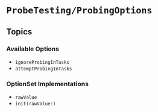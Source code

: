 # ``ProbeTesting/ProbingOptions``

## Topics

### Available Options

- ``ignoreProbingInTasks``
- ``attemptProbingInTasks``

### OptionSet Implementations

- ``rawValue``
- ``init(rawValue:)``
